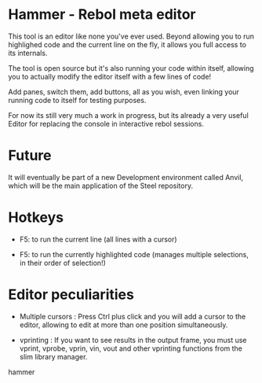 Hammer - Rebol meta editor
====

This tool is an editor like none you've ever used.  Beyond allowing you 
to run highlighed code and the current line on the fly, it allows you full access
to its internals.

The tool is open source but it's also running your code within itself, allowing
you to actually modify the editor itself with a few lines of code!

Add panes, switch them, add buttons, all as you wish, even linking your running code
to itself for testing purposes.

For now its still very much a work in progress, but its already a very useful Editor for replacing
the console in interactive rebol sessions.

Future
====

It will eventually be part of a new Development environment called Anvil, which will be the main
application of the Steel repository.


Hotkeys
====

* F5: to run the current line (all lines with a cursor)

* F5: to run the currently highlighted code (manages multiple selections, in their order of selection!)



Editor peculiarities
====

* Multiple cursors :  Press Ctrl plus click and you will add a cursor to the editor, allowing to edit at more than one position simultaneously.

* vprinting :  If you want to see results in the output frame, you must use vprint, vprobe, vprin, vin, vout and other vprinting functions from the slim library manager.



hammer